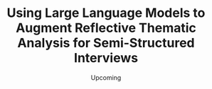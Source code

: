 ---
title: "Using Large Language Models to Augment Reflective Thematic Analysis for Semi-Structured Interviews"
collection: research
type: "Reaserch"
venue: "National Conference on Undergraduate Research 2024"
date: Upcoming
location: "Long Beach, California"
---